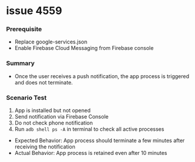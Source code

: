 # issue 4559
### Prerequisite
- Replace google-services.json
- Enable Firebase Cloud Messaging from Firebase console
### Summary
- Once the user receives a push notification, the app process is triggered and does not terminate.
### Scenario Test
1. App is installed but not opened
2. Send notification via Firebase Console
3. Do not check phone notification
4. Run `adb shell ps -A` in terminal to check all active processes
* Expected Behavior: App process should terminate a few minutes after receiving the notification
* Actual Behavior: App process is retained even after 10 minutes
